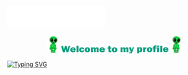 <img src="https://github.com/MikLomonosov/MikLomonosov/blob/main/Content/header.svg"/>
<p align="center">
  <img src="https://github.com/MikLomonosov/MikLomonosov/blob/main/Content/Alien_Dance.gif" height="45"/>
  <img src="https://github.com/MikLomonosov/MikLomonosov/blob/main/Content/Welcome.png" heigh="50%" width="50%"/>
  <img src="https://github.com/MikLomonosov/MikLomonosov/blob/main/Content/Alien_Dance.gif" height="45"/>
</p>

<a href="https://git.io/typing-svg">
  <img src="https://readme-typing-svg.demolab.com?font=Franklin+Gothic+Heavy&weight=100&size=30&duration=6000&pause=100&color=17923F&center=true&vCenter=true&width=435&height=40&lines=Hi+there!;I'm+Victor" data-canonical-src="https://readme-typing-svg.demolab.com?font=Franklin+Gothic+Heavy&weight=100&size=30&duration=6000&pause=100&color=17923F&center=true&vCenter=true&width=435&height=40&lines=Hi+there!;I'm+Victor" alt="Typing SVG" />
</a>

